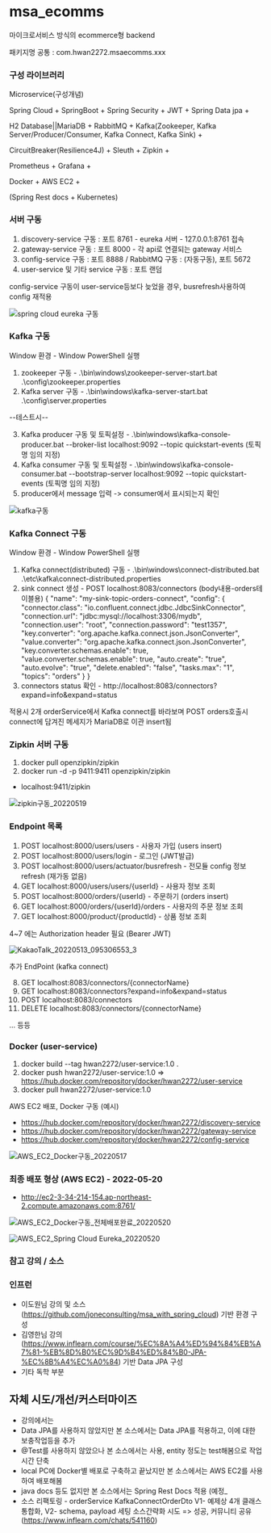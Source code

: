 # msa_ecomms
마이크로서비스 방식의 ecommerce형 backend

패키지명 공통 : com.hwan2272.msaecomms.xxx



### 구성 라이브러리

Microservice(구성개념)

Spring Cloud + SpringBoot + Spring Security + JWT + Spring Data jpa + 

H2 Database||MariaDB + RabbitMQ + Kafka(Zookeeper, Kafka Server/Producer/Consumer, Kafka Connect, Kafka Sink) +

CircuitBreaker(Resilience4J) + Sleuth + Zipkin +

Prometheus + Grafana +

Docker + AWS EC2 +

(Spring Rest docs + Kubernetes)



### 서버 구동

1. discovery-service 구동 : 포트 8761 - eureka 서버 - 127.0.0.1:8761 접속
2. gateway-service 구동 : 포트 8000 - 각 api로 연결되는 gateway 서비스
3. config-service 구동 : 포트 8888 / RabbitMQ 구동 : (자동구동), 포트 5672
4. user-service 및 기타 service 구동 : 포트 랜덤

config-service 구동이 user-service등보다 늦었을 경우, busrefresh사용하여 config 재적용


![spring cloud eureka 구동](https://user-images.githubusercontent.com/65170244/166868526-197915d1-18d2-49bd-8510-7b93dc885527.jpg)


### Kafka 구동

Window 환경 - Window PowerShell 실행
1. zookeeper 구동 - .\bin\windows\zookeeper-server-start.bat .\config\zookeeper.properties
2. Kafka server 구동 - .\bin\windows\kafka-server-start.bat .\config\server.properties

--테스트시--

3. Kafka producer 구동 및 토픽설정 - .\bin\windows\kafka-console-producer.bat --broker-list localhost:9092 --topic quickstart-events (토픽명 임의 지정)
4. Kafka consumer 구동 및 토픽설정 - .\bin\windows\kafka-console-consumer.bat --bootstrap-server localhost:9092 --topic quickstart-events (토픽명 임의 지정)
5. producer에서 message 입력 -> consumer에서 표시되는지 확인


![kafka구동](https://user-images.githubusercontent.com/65170244/168455543-bf4bbd25-8a2a-4e72-b6e7-09afed52eae9.png)

### Kafka Connect 구동

Window 환경 - Window PowerShell 실행
1. Kafka connect(distributed) 구동 - .\bin\windows\connect-distributed.bat .\etc\kafka\connect-distributed.properties
2. sink connect 생성 - POST localhost:8083/connectors (body내용-orders테이블용)
{
    "name": "my-sink-topic-orders-connect",
    "config": {
        "connector.class": "io.confluent.connect.jdbc.JdbcSinkConnector",
        "connection.url": "jdbc:mysql://localhost:3306/mydb",
        "connection.user": "root",
        "connection.password": "test1357",
        "key.converter": "org.apache.kafka.connect.json.JsonConverter",
        "value.converter": "org.apache.kafka.connect.json.JsonConverter",
        "key.converter.schemas.enable": true,
        "value.converter.schemas.enable": true,
        "auto.create": "true",
        "auto.evolve": "true",
        "delete.enabled": "false",
        "tasks.max": "1",
        "topics": "orders"
    }
}
3. connectors status 확인 - http://localhost:8083/connectors?expand=info&expand=status

적용시 2개 orderService에서 Kafka connect를 바라보며 POST orders호출시 connect에 담겨진 메세지가 MariaDB로 이관 insert됨


### Zipkin 서버 구동

1. docker pull openzipkin/zipkin
2. docker run -d -p 9411:9411 openzipkin/zipkin

- localhost:9411/zipkin

![zipkin구동_20220519](https://user-images.githubusercontent.com/65170244/169271404-120e8026-d7aa-4758-a3fa-ede75816b81b.jpg)




### Endpoint 목록

1. POST localhost:8000/users/users - 사용자 가입 (users insert)
2. POST localhost:8000/users/login - 로그인 (JWT발급) 
3. POST localhost:8000/users/actuator/busrefresh - 전모듈 config 정보 refresh (재가동 없음)
4. GET localhost:8000/users/users/{userId} - 사용자 정보 조회
5. POST localhost:8000/orders/{userId} - 주문하기 (orders insert)
6. GET localhost:8000/orders/{userId}/orders - 사용자의 주문 정보 조회
7. GET localhost:8000/product/{productId} - 상품 정보 조회

4~7 에는 Authorization header 필요 (Bearer JWT)


![KakaoTalk_20220513_095306553_3](https://user-images.githubusercontent.com/65170244/168190789-94f904f5-b16d-4ed0-904f-8841859de68a.jpg)


추가 EndPoint (kafka connect)

8. GET localhost:8083/connectors/{connectorName}
9. GET localhost:8083/connectors?expand=info&expand=status
10. POST localhost:8083/connectors
11. DELETE localhost:8083/connectors/{connectorName}

... 등등


### Docker (user-service)
1. docker build --tag hwan2272/user-service:1.0 .
2. docker push hwan2272/user-service:1.0 => https://hub.docker.com/repository/docker/hwan2272/user-service
3. docker pull hwan2272/user-service:1.0


AWS EC2 배포, Docker 구동 (예시)

- https://hub.docker.com/repository/docker/hwan2272/discovery-service
- https://hub.docker.com/repository/docker/hwan2272/gateway-service
- https://hub.docker.com/repository/docker/hwan2272/config-service

![AWS_EC2_Docker구동_20220517](https://user-images.githubusercontent.com/65170244/168740312-060800b9-3ca9-4a9e-98ee-fcac7b6fb5bd.jpg)


### 최종 배포 형상 (AWS EC2) - 2022-05-20

- http://ec2-3-34-214-154.ap-northeast-2.compute.amazonaws.com:8761/

![AWS_EC2_Docker구동_전체배포완료_20220520](https://user-images.githubusercontent.com/65170244/169505167-483591c3-2e03-4d5e-9312-d7609c533257.jpg)

![AWS_EC2_Spring Cloud Eureka_20220520](https://user-images.githubusercontent.com/65170244/169506462-4ee252b0-1f2e-4b2e-b17e-c25997cff3fa.jpg)



### 참고 강의 / 소스

### 인프런

- 이도원님 강의 및 소스(https://github.com/joneconsulting/msa_with_spring_cloud) 기반 환경 구성
- 김영한님 강의 (https://www.inflearn.com/course/%EC%8A%A4%ED%94%84%EB%A7%81-%EB%8D%B0%EC%9D%B4%ED%84%B0-JPA-%EC%8B%A4%EC%A0%84) 기반 Data JPA 구성
- 기타 독학 부분


## 자체 시도/개선/커스터마이즈

- 강의에서는 
- Data JPA를 사용하지 않았지만 본 소스에서는 Data JPA를 적용하고, 이에 대한 보충작업등을 추가
- @Test를 사용하지 않았으나 본 소스에서는 사용, entity 정도는 test해봄으로 작업시간 단축
- local PC에 Docker별 배포로 구축하고 끝났지만 본 소스에서는 AWS EC2를 사용하여 배포해봄
- java docs 등도 없지만 본 소스에서는 Spring Rest Docs 적용 (예정_
- 소스 리팩토링 - orderService KafkaConnectOrderDto V1- 예제상 4개 클래스 통합화, V2- schema, payload 세팅 소스간략화 시도
=> 성공, 커뮤니티 공유 (https://www.inflearn.com/chats/541160)

